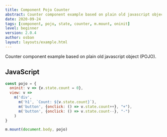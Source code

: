 ```yaml
---
title: Component Pojo Counter
abstract: Counter component example based on plain old javascript object (POJO).
date: 2020-09-24
tags: [component, pojo, state, counter, m.mount, oninit]
level: beginner
version: 2.0.4
author: osban
layout: layouts/example.html
---
```


Counter component example based on plain old javascript object (POJO).

## JavaScript

~~~js
const pojo = {
  oninit: v => {v.state.count = 0},
  view: v =>
    m('div',
      m('h1', `Count: ${v.state.count}`),
      m('button', {onclick: () => v.state.count++}, "+"),
      m('button', {onclick: () => v.state.count--}, "-")
    )
}

m.mount(document.body, pojo)
~~~
